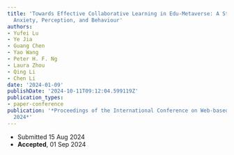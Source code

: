 ```yaml
---
title: 'Towards Effective Collaborative Learning in Edu-Metaverse: A Study on Learners’
  Anxiety, Perception, and Behaviour'
authors:
- Yufei Lu
- Ye Jia
- Guang Chen
- Yao Wang
- Peter H. F. Ng
- Laura Zhou
- Qing Li
- Chen Li
date: '2024-01-09'
publishDate: '2024-10-11T09:12:04.599119Z'
publication_types:
- paper-conference
publication: '*Proceedings of the International Conference on Web-based Learning (ICWL)
  2024*'
---
```

- Submitted 15 Aug 2024
- **Accepted**, 01 Sep 2024